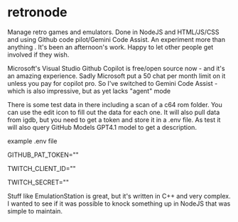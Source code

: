 # retronode
Manage retro games and emulators. Done in NodeJS and HTML/JS/CSS and using Github code pilot/Gemini Code Assist. An experiment more than anything . It's been an afternoon's work. Happy to let other people get involved if they wish. 

Microsoft's Visual Studio Github Copilot is free/open source now - and it's an amazing experience. Sadly Microsoft put a 50 chat per month limit on it unless you pay for copilot pro. So I've switched to Gemini Code Assist - which is also impressive, but as yet lacks "agent" mode

There is some test data in there including a scan of a c64 rom folder. You can use the edit icon to fill out the data for each one. It will also pull data from igdb, but you need to get a token and store it in a .env file. As test it will also query GitHub Models GPT4.1 model to get a description.

example .env file

GITHUB_PAT_TOKEN=""

TWITCH_CLIENT_ID=""

TWITCH_SECRET=""

Stuff like EmulationStation is great, but it's written in C++ and very complex. I wanted to see if it was possible to knock something up in NodeJS that was simple to maintain.


